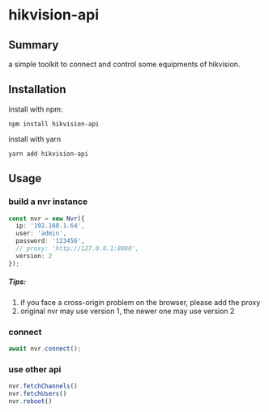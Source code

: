 # hikvision-api

## Summary
a simple toolkit to connect and control some equipments of hikvision.

## Installation
install with npm:
```shell
npm install hikvision-api
```
install with yarn
```shell
yarn add hikvision-api
```

## Usage
### build a nvr instance
```typescript
const nvr = new Nvr({
  ip: '192.168.1.64',
  user: 'admin',
  password: '123456',
  // proxy: 'http://127.0.0.1:8080',
  version: 2
});
```
##### Tips:
1. if you face a cross-origin problem on the browser, please add the proxy
2. original nvr may use version 1, the newer one may use version 2

### connect
```typescript
await nvr.connect();
```

### use other api
```typescript
nvr.fetchChannels()
nvr.fetchUsers()
nvr.reboot()
```
